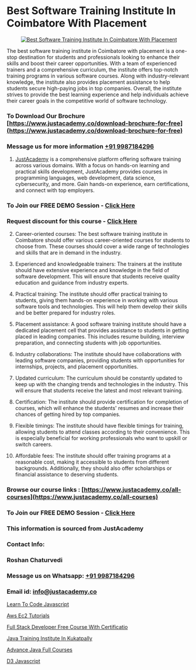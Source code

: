 # Best Software Training Institute In Coimbatore With Placement

<p align="center">
  <a href="https://justacademy.co/program-detail/software-testing">
    <img src="https://justacademy.co/storage2/program_images/1704700438.webp" alt="Best Software Training Institute In Coimbatore With Placement">
  </a>
</p>

The best software training institute in Coimbatore with placement is a one-stop destination for students and professionals looking to enhance their skills and boost their career opportunities. With a team of experienced trainers and a comprehensive curriculum, the institute offers top-notch training programs in various software courses. Along with industry-relevant knowledge, the institute also provides placement assistance to help students secure high-paying jobs in top companies. Overall, the institute strives to provide the best learning experience and help individuals achieve their career goals in the competitive world of software technology. 
### To Download Our Brochure [https://www.justacademy.co/download-brochure-for-free](https://www.justacademy.co/download-brochure-for-free)
### Message us for more information [+91 9987184296](https://api.whatsapp.com/send?phone=919987184296)

1) [JustAcademy](https://justacademy.co) is a comprehensive platform offering software training across various domains. With a focus on hands-on learning and practical skills development, JustAcademy provides courses in programming languages, web development, data science, cybersecurity, and more. Gain hands-on experience, earn certifications, and connect with top employers.

### To Join our FREE DEMO Session - [Click Here](https://www.justacademy.co/register-for-course-demo/)
### Request discount for this course - [Click Here](https://justacademy.co/contact-us/)

2) Career-oriented courses: The best software training institute in Coimbatore should offer various career-oriented courses for students to choose from. These courses should cover a wide range of technologies and skills that are in demand in the industry.

3) Experienced and knowledgeable trainers: The trainers at the institute should have extensive experience and knowledge in the field of software development. This will ensure that students receive quality education and guidance from industry experts.

4) Practical training: The institute should offer practical training to students, giving them hands-on experience in working with various software tools and technologies. This will help them develop their skills and be better prepared for industry roles.

5) Placement assistance: A good software training institute should have a dedicated placement cell that provides assistance to students in getting placed in leading companies. This includes resume building, interview preparation, and connecting students with job opportunities.

6) Industry collaborations: The institute should have collaborations with leading software companies, providing students with opportunities for internships, projects, and placement opportunities.

7) Updated curriculum: The curriculum should be constantly updated to keep up with the changing trends and technologies in the industry. This will ensure that students receive the latest and most relevant training.

8) Certification: The institute should provide certification for completion of courses, which will enhance the students' resumes and increase their chances of getting hired by top companies.

9) Flexible timings: The institute should have flexible timings for training, allowing students to attend classes according to their convenience. This is especially beneficial for working professionals who want to upskill or switch careers.

10) Affordable fees: The institute should offer training programs at a reasonable cost, making it accessible to students from different backgrounds. Additionally, they should also offer scholarships or financial assistance to deserving students.

### Browse our course links : [https://www.justacademy.co/all-courses](https://www.justacademy.co/all-courses) 
### To Join our FREE DEMO Session - [Click Here](https://www.justacademy.co/register-for-course-demo)


### This information is sourced from JustAcademy
### Contact Info:
### Roshan Chaturvedi
### Message us on Whatsapp: [+91 9987184296](https://api.whatsapp.com/send?phone=919987184296)
### Email id: [info@justacademy.co](mailto:info@justacademy.co)
                
[Learn To Code Javascript](https://www.linkedin.com/pulse/learn-code-javascript-software-training-mountain-view-r5ihc?trackingId=DXnlEGcWzwqTE8EeNgGfoQ%3D%3D&lipi=urn%3Ali%3Apage%3Ad_flagship3_company_admin%3BZLKrYkZlRCaOOfAKGc47ew%3D%3D)

[Aws Ec2 Tutorials](https://www.linkedin.com/pulse/aws-ec2-tutorials-justacademy-jaipur-adh7e?trackingId=fFhm7ipYnCy1U%2BJQ7daDcg%3D%3D&lipi=urn%3Ali%3Apage%3Ad_flagship3_company_admin%3Bm6yRfzdhTJS77sF6jePtsg%3D%3D)

[Full Stack Developer Free Course With Certificatio](https://medium.com/@prempja40/full-stack-developer-free-course-with-certificatio-08aa2a770587)

[Java Training Institute In Kukatpally](https://medium.com/@AkashSingh2052/java-training-institute-in-kukatpally-ef6912e1f478)

[Advance Java Full Courses](https://justacademyin.github.io/Articles/Advance-Java-Full-Courses)

[D3 Javascript](https://justacademyin.github.io/Articles/D3-Javascript)

